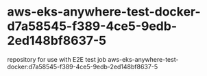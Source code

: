 # aws-eks-anywhere-test-docker-d7a58545-f389-4ce5-9edb-2ed148bf8637-5
repository for use with E2E test job aws-eks-anywhere-test-docker:d7a58545-f389-4ce5-9edb-2ed148bf8637-5
